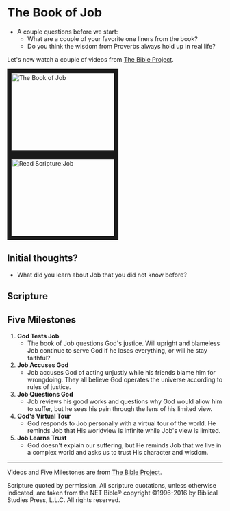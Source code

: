 # The Book of Job

* A couple questions before we start:
   * What are a couple of your favorite one liners from the book?
   * Do you think the wisdom from Proverbs always hold up in real life?
   
Let's now watch a couple of videos from [The Bible Project](https://thebibleproject.com).

<a href="https://www.youtube.com/watch?v=GswSg2ohqmA" target="_blank">
<img src="http://img.youtube.com/vi/GswSg2ohqmA/0.jpg" alt="The Book of Job" width="240" height="180" border="10" /></a>

<a href="https://www.youtube.com/watch?v=xQwnH8th_fs" target="_blank">
<img src="http://img.youtube.com/vi/xQwnH8th_fs/0.jpg" alt="Read Scripture:Job" width="240" height="180" border="10" /></a>

## Initial thoughts?

* What did you learn about Job that you did not know before?


## Scripture


## Five Milestones
1. **God Tests Job**
    * The book of Job questions God's justice.
    Will upright and blameless Job continue to serve God if he loses everything, or will he stay faithful?
2. **Job Accuses God**
    * Job accuses God of acting unjustly while his friends blame him for wrongdoing.
    They all believe God operates the universe according to rules of justice.
3. **Job Questions God**
    * Job reviews his good works and questions why God would allow him to suffer,
    but he sees his pain through the lens of his limited view.
4. **God's Virtual Tour**
    * God responds to Job personally with a virtual tour of the world.
    He reminds Job that His worldview is infinite while Job's view is limited. 
5. **Job Learns Trust**
    * God doesn't explain our suffering, but He reminds Job
    that we live in a complex world and asks us to trust His character and wisdom.


---
Videos and Five Milestones are from [The Bible Project](https://thebibleproject.com).

Scripture quoted by permission. All scripture quotations, unless otherwise indicated, are taken from the NET Bible®
copyright ©1996-2016 by Biblical Studies Press, L.L.C. All rights reserved.
